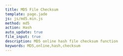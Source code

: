 ```yaml
---
title: MD5 File Checksum
template: page.jade
js: js/md5.min.js
method: md5
action: Hash
auto_update: true
file_input: true
description: MD5 online hash file checksum function
keywords: MD5,online,hash,checksum
---
```

